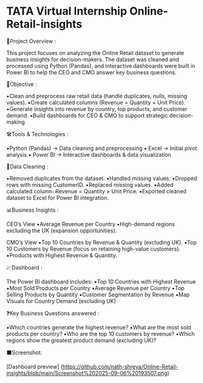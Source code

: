 # TATA Virtual Internship Online-Retail-insights

📌Project Overview :

This project focuses on analyzing the Online Retail dataset to generate business insights for decision-makers. The dataset was cleaned and processed using Python (Pandas), and interactive dashboards were built in Power BI to help the CEO and CMO answer key business questions.


🎯Objective :

▪️Clean and preprocess raw retail data (handle duplicates, nulls, missing values).
▪️Create calculated columns (Revenue = Quantity × Unit Price).
▪️Generate insights into revenue by country, top products, and customer demand.
▪️Build dashboards for CEO & CMO to support strategic decision-making


🛠️Tools & Technologies :

▪️Python (Pandas) → Data cleaning and preprocessing
▪️ Excel → Initial pivot analysis
▪️ Power BI → Interactive dashboards & data visualization


🧹Data Cleaning :

▪️Removed duplicates from the dataset.
▪️Handled missing values:
▪️Dropped rows with missing CustomerID.
▪️Replaced missing values.
▪️Added calculated column:
    Revenue = Quantity × Unit Price.
▪️Exported cleaned dataset to Excel for Power BI integration.


📊Business Insights :

CEO’s View
▪️Average Revenue per Country 
▪️High-demand regions excluding the UK (expansion opportunities).

CMO’s View
▪️Top 10 Countries by Revenue & Quantity (excluding UK).
▪️Top 10 Customers by Revenue (focus on retaining high-value customers).
▪️Products with Highest Revenue & Quantity.


📈Dashboard :

The Power BI dashboard includes:
▪️Top 10 Countries with Highest Revenue
▪️Most Sold Products per Country
▪️Average Revenue per Country
▪️Top Selling Products by Quantity
▪️Customer Segmentation by Revenue
▪️Map Visuals for Country Demand (excluding UK)


❓Key Business Questions answered :

▪️Which countries generate the highest revenue?
▪️What are the most sold products per country?
▪️Who are the top 10 customers by revenue?
▪️Which regions show the greatest product demand (excluding UK)?


⬛Screenshot:

[Dashboard preview] (https://github.com/nath-shreya/Online-Retail-insights/blob/main/Screenshot%202025-09-06%20193507.png)
